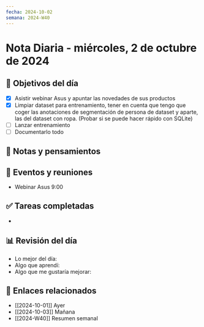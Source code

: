 ```yaml
---
fecha: 2024-10-02
semana: 2024-W40
---
```

# Nota Diaria - miércoles, 2 de octubre de 2024


## 🎯 Objetivos del día
- [x] Asistir webinar Asus y apuntar las novedades de sus productos
- [x] Limpiar dataset para entrenamiento, tener en cuenta que tengo que coger las anotaciones de segmentación de persona de dataset y aparte, las del dataset con ropa. (Probar si se puede hacer rápido con SQLite)
- [ ] Lanzar entrenamiento
- [ ] Documentarlo todo

## 📝 Notas y pensamientos

## 📅 Eventos y reuniones
- Webinar Asus 9:00
## ✅ Tareas completadas
- 

## 📊 Revisión del día
- Lo mejor del día:
- Algo que aprendí:
- Algo que me gustaría mejorar:

## 🔗 Enlaces relacionados
- [[2024-10-01]] Ayer
- [[2024-10-03]] Mañana
- [[2024-W40]] Resumen semanal